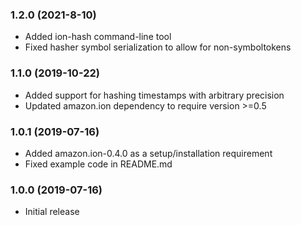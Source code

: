 ### 1.2.0 (2021-8-10)
* Added ion-hash command-line tool
* Fixed hasher symbol serialization to allow for non-symboltokens

### 1.1.0 (2019-10-22)
* Added support for hashing timestamps with arbitrary precision
* Updated amazon.ion dependency to require version >=0.5

### 1.0.1 (2019-07-16)
* Added amazon.ion-0.4.0 as a setup/installation requirement
* Fixed example code in README.md

### 1.0.0 (2019-07-16)
* Initial release

